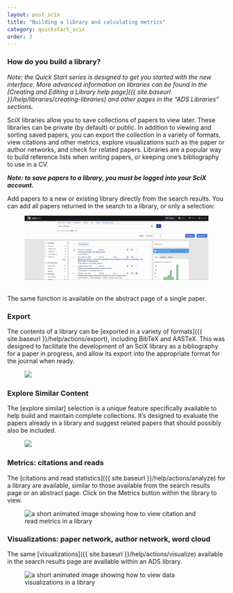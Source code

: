 ```yaml
---
layout: post_scix
title: "Building a library and calculating metrics"
category: quickstart_scix
order: 3
---
```


### How do you build a library?
*Note: the Quick Start series is designed to get you started with the new interface. More advanced information on libraries can be found in the [Creating and Editing a Library help page]({{ site.baseurl }}/help/libraries/creating-libraries) and other pages in the “ADS Libraries” sections.*

SciX libraries allow you to save collections of papers to view later. These libraries can be private (by default) or public. In addition to viewing and sorting saved papers, you can export the collection in a variety of formats, view citations and other metrics, explore visualizations such as the paper or author networks, and check for related papers.  Libraries are a popular way to build reference lists when writing papers, or keeping one’s bibliography to use in a CV.

***Note: to save papers to a library, you must be logged into your SciX account.***

Add papers to a new or existing library directly from the search results. You can add all papers returned in the search to a library, or only a selection:

<figure>
   <img src="/help/img/library-add.gif"  class="img-responsive" alt="a short
   animated image showing adding a paper to a library">
</figure>

<br>
The same function is available on the abstract page of a single paper.

### Export
The contents of a library can be [exported in a variety of formats]({{ site.baseurl }}/help/actions/export), including BibTeX and AASTeX. This was designed to facilitate the development of an SciX library as a bibliography for a paper in progress, and allow its export into the appropriate format for the journal when ready.

<figure>
   <img src="/help/img/library-export.gif"  class="img-responsive">
</figure>
 
### Explore Similar Content
The [explore similar] selection is a unique feature specifically available to help build and maintain complete collections. It’s designed to evaluate the papers already in a library and suggest related papers that should possibly also be included. 

<figure>
   <img src="/help/img/library-explore-similar.gif"  class="img-responsive">
</figure>

### Metrics: citations and reads
The [citations and read statistics]({{ site.baseurl }}/help/actions/analyze) for a library are available, similar to those available from the search results page or an abstract page. Click on the Metrics button within the library to view.

<figure>
   <img src="/help/img/library-metrics.gif" class="img-responsive" alt="a short
   animated image showing how to view citation and read metrics in a library">
</figure>

### Visualizations: paper network, author network, word cloud
The same [visualizations]({{ site.baseurl }}/help/actions/visualize) available in the search results page are available within an ADS library. 

<figure>
   <img src="/help/img/author_network.gif"  class="img-responsive" alt="a short
   animated image showing how to view data visualizations in a library">
</figure>

